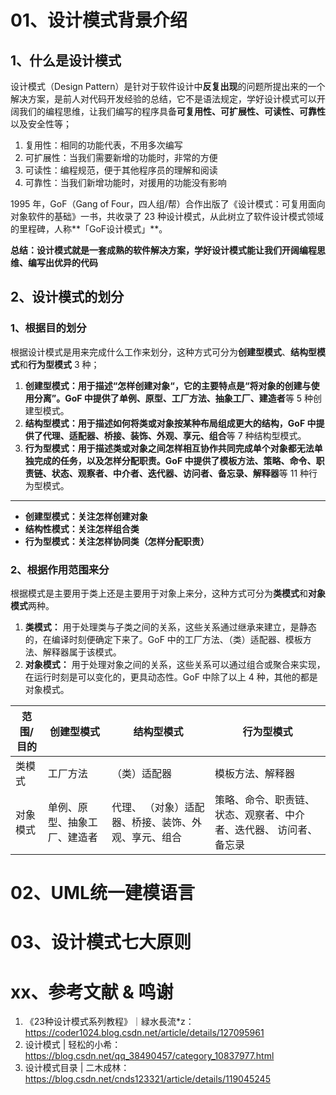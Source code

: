 # 01、设计模式背景介绍

## 1、什么是设计模式

设计模式（Design Pattern）是针对于软件设计中**反复出现**的问题所提出来的一个解决方案，是前人对代码开发经验的总结，它不是语法规定，学好设计模式可以开阔我们的编程思维，让我们编写的程序具备**可复用性、可扩展性、可读性、可靠性**以及安全性等；

1. 复用性：相同的功能代表，不用多次编写
2. 可扩展性：当我们需要新增的功能时，非常的方便
3. 可读性：编程规范，便于其他程序员的理解和阅读
4. 可靠性：当我们新增功能时，对援用的功能没有影响

1995 年，GoF（Gang of Four，四人组/帮）合作出版了《设计模式：可复用面向对象软件的基础》一书，共收录了 23 种设计模式，从此树立了软件设计模式领域的里程碑，人称**「GoF设计模式」**。

**总结：设计模式就是一套成熟的软件解决方案，学好设计模式能让我们开阔编程思维、编写出优异的代码**



## 2、设计模式的划分

### 1、根据目的划分

根据设计模式是用来完成什么工作来划分，这种方式可分为**创建型模式**、**结构型模式**和**行为型模式** 3 种；

1. **创建型模式：**用于描述“怎样创建对象“，它的主要特点是“将对象的创建与使用分离”。GoF 中提供了**单例、原型、工厂方法、抽象工厂、建造者**等 5 种创建型模式。
2. **结构型模式：**用于描述如何将类或对象按某种布局组成更大的结构，GoF 中提供了**代理、适配器、桥接、装饰、外观、享元、组合**等 7 种结构型模式。
3. **行为型模式：**用于描述类或对象之间怎样相互协作共同完成单个对象都无法单独完成的任务，以及怎样分配职责。GoF 中提供了**模板方法、策略、命令、职责链、状态、观察者、中介者、迭代器、访问者、备忘录、解释器**等 11 种行为型模式。

* * *

+   **创建型模式：关注怎样创建对象**
+   **结构性模式：关注怎样组合类**
+   **行为型模式：关注怎样协同类（怎样分配职责）**



### 2、根据作用范围来分

根据模式是主要用于类上还是主要用于对象上来分，这种方式可分为**类模式**和**对象模式**两种。

1. **类模式：** 用于处理类与子类之间的关系，这些关系通过继承来建立，是静态的，在编译时刻便确定下来了。GoF 中的工厂方法、（类）适配器、模板方法、解释器属于该模式。
2. **对象模式：** 用于处理对象之间的关系，这些关系可以通过组合或聚合来实现，在运行时刻是可以变化的，更具动态性。GoF 中除了以上 4 种，其他的都是对象模式。

| 范围/目的 | 创建型模式                   | 结构型模式                                          | 行为型模式                                                   |
| --------- | ---------------------------- | --------------------------------------------------- | ------------------------------------------------------------ |
| 类模式    | 工厂方法                     | （类）适配器                                        | 模板方法、解释器                                             |
| 对象模式  | 单例、原型、抽象工厂、建造者 | 代理、 （对象）适配器、桥接、装饰、外观、享元、组合 | 策略、命令、职责链、状态、观察者、中介者、迭代器、 访问者、备忘录 |

# 02、UML统一建模语言

# 03、设计模式七大原则



# xx、参考文献 & 鸣谢

1. 《23种设计模式系列教程》｜緑水長流*z：https://coder1024.blog.csdn.net/article/details/127095961
2. 设计模式 | 轻松的小希：https://blog.csdn.net/qq_38490457/category_10837977.html
3. 设计模式目录 | 二木成林：https://blog.csdn.net/cnds123321/article/details/119045245

